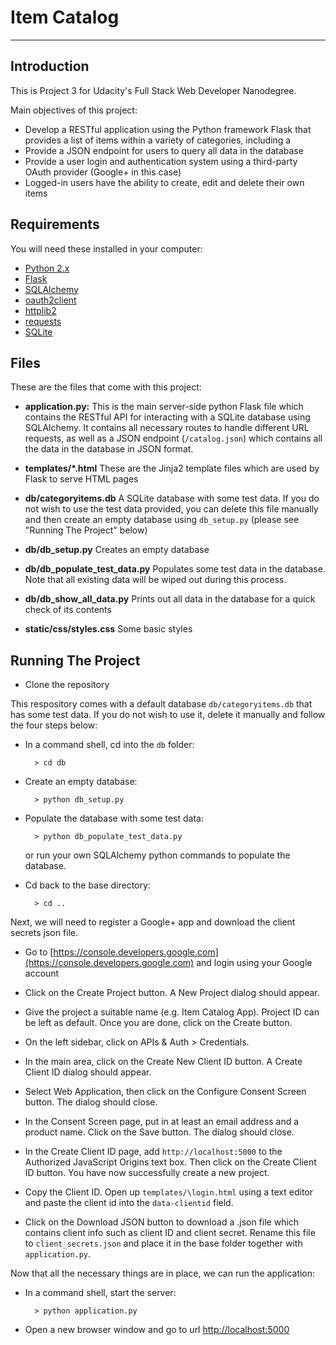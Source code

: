 # Item Catalog

---

## Introduction

This is Project 3 for Udacity's Full Stack Web Developer Nanodegree.

Main objectives of this project:

* Develop a RESTful application using the Python framework Flask that provides a list of items within a variety of categories, including a 
* Provide a JSON endpoint for users to query all data in the database
* Provide a user login and authentication system using a third-party OAuth provider (Google+ in this case)
* Logged-in users have the ability to create, edit and delete their own items

## Requirements

You will need these installed in your computer:

* [Python 2.x](https://www.python.org/downloads/)
* [Flask](http://flask.pocoo.org/)
* [SQLAlchemy](http://www.sqlalchemy.org/download.html)
* [oauth2client](https://github.com/google/oauth2client)
* [httplib2](https://github.com/jcgregorio/httplib2)
* [requests](http://docs.python-requests.org/en/latest/user/install/#install)
* [SQLite](https://www.sqlite.org/download.html)

## Files

These are the files that come with this project:

* **application.py:** This is the main server-side python Flask file which contains the RESTful API for interacting with a SQLite database using SQLAlchemy. It contains all necessary routes to handle different URL requests, as well as a JSON endpoint (`/catalog.json`) which contains all the data in the database in JSON format.

* **templates/\*.html** These are the Jinja2 template files which are used by Flask to serve HTML pages

* **db/categoryitems.db** A SQLite database with some test data. If you do not wish to use the test data provided, you can delete this file manually and then create an empty database using `db_setup.py` (please see "Running The Project" below)

* **db/db_setup.py** Creates an empty database

* **db/db\_populate\_test\_data.py** Populates some test data in the database. Note that all existing data will be wiped out during this process.

* **db/db\_show\_all\_data.py** Prints out all data in the database for a quick check of its contents

* **static/css/styles.css** Some basic styles

## Running The Project

* Clone the repository

This respository comes with a default database `db/categoryitems.db` that has some test data. If you do not wish to use it, delete it manually and follow the four steps below:

* In a command shell, cd into the `db` folder:

		> cd db

* Create an empty database:

		> python db_setup.py

* Populate the database with some test data:

		> python db_populate_test_data.py

	or run your own SQLAlchemy python commands to populate the database.

* Cd back to the base directory:

		> cd ..

Next, we will need to register a Google+ app and download the client secrets json file.

* Go to [https://console.developers.google.com](https://console.developers.google.com) and login using your Google account

* Click on the Create Project button. A New Project dialog should appear.

* Give the project a suitable name (e.g. Item Catalog App). Project ID can be left as default. Once you are done, click on the Create button.

*  On the left sidebar, click on APIs & Auth > Credentials.

*  In the main area, click on the Create New Client ID button. A  Create Client ID dialog should appear.

* Select Web Application, then click on the Configure Consent Screen button. The dialog should close.

* In the Consent Screen page, put in at least an email address and a product name. Click on the Save button. The dialog should close.

* In the Create Client ID page, add `http://localhost:5000` to the Authorized JavaScript Origins text box. Then click on the Create Client ID button. You have now successfully create a new project.

* Copy the Client ID. Open up `templates/\login.html` using a text editor and paste the client id into the `data-clientid` field. 

* Click on the Download JSON button to download a .json file which contains client info such as client ID and client secret. Rename this file to `client_secrets.json` and place it in the base folder together with `application.py`.

Now that all the necessary things are in place, we can run the application:

* In a command shell, start the server:

		> python application.py

* Open a new browser window and go to url [http://localhost:5000](http://localhost:5000)
